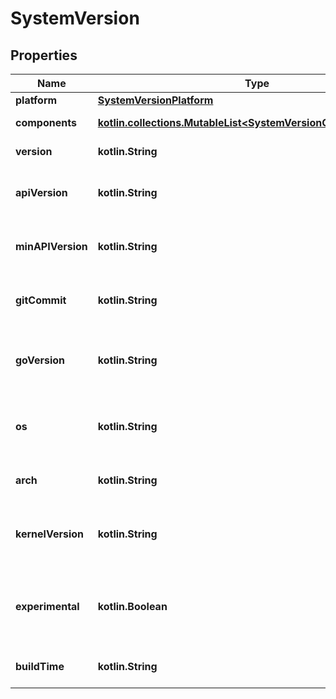 
# SystemVersion

## Properties
Name | Type | Description | Notes
------------ | ------------- | ------------- | -------------
**platform** | [**SystemVersionPlatform**](SystemVersionPlatform.md) |  |  [optional]
**components** | [**kotlin.collections.MutableList&lt;SystemVersionComponentsInner&gt;**](SystemVersionComponentsInner.md) | Information about system components  |  [optional]
**version** | **kotlin.String** | The version of the daemon |  [optional]
**apiVersion** | **kotlin.String** | The default (and highest) API version that is supported by the daemon  |  [optional]
**minAPIVersion** | **kotlin.String** | The minimum API version that is supported by the daemon  |  [optional]
**gitCommit** | **kotlin.String** | The Git commit of the source code that was used to build the daemon  |  [optional]
**goVersion** | **kotlin.String** | The version Go used to compile the daemon, and the version of the Go runtime in use.  |  [optional]
**os** | **kotlin.String** | The operating system that the daemon is running on (\&quot;linux\&quot; or \&quot;windows\&quot;)  |  [optional]
**arch** | **kotlin.String** | The architecture that the daemon is running on  |  [optional]
**kernelVersion** | **kotlin.String** | The kernel version (&#x60;uname -r&#x60;) that the daemon is running on.  This field is omitted when empty.  |  [optional]
**experimental** | **kotlin.Boolean** | Indicates if the daemon is started with experimental features enabled.  This field is omitted when empty / false.  |  [optional]
**buildTime** | **kotlin.String** | The date and time that the daemon was compiled.  |  [optional]



